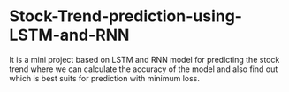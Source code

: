 # Stock-Trend-prediction-using-LSTM-and-RNN
It is a mini project based on LSTM and RNN model for predicting the stock trend where we can calculate the accuracy of the model and also find out which is best suits for prediction with minimum loss.

